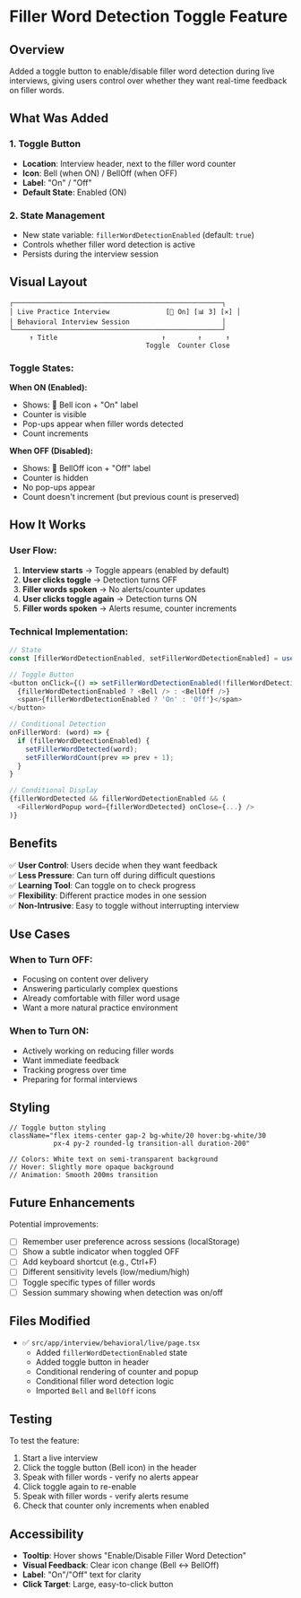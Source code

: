 # Filler Word Detection Toggle Feature

## Overview
Added a toggle button to enable/disable filler word detection during live interviews, giving users control over whether they want real-time feedback on filler words.

## What Was Added

### 1. Toggle Button
- **Location**: Interview header, next to the filler word counter
- **Icon**: Bell (when ON) / BellOff (when OFF)
- **Label**: "On" / "Off"
- **Default State**: Enabled (ON)

### 2. State Management
- New state variable: `fillerWordDetectionEnabled` (default: `true`)
- Controls whether filler word detection is active
- Persists during the interview session

## Visual Layout

```
┌────────────────────────────────────────────────────┐
│ Live Practice Interview              [🔔 On] [📊 3] [✕] │
│ Behavioral Interview Session                       │
└────────────────────────────────────────────────────┘
     ↑ Title                          ↑        ↑      ↑
                                  Toggle  Counter Close
```

### Toggle States:

**When ON (Enabled):**
- Shows: 🔔 Bell icon + "On" label
- Counter is visible
- Pop-ups appear when filler words detected
- Count increments

**When OFF (Disabled):**
- Shows: 🔕 BellOff icon + "Off" label
- Counter is hidden
- No pop-ups appear
- Count doesn't increment (but previous count is preserved)

## How It Works

### User Flow:
1. **Interview starts** → Toggle appears (enabled by default)
2. **User clicks toggle** → Detection turns OFF
3. **Filler words spoken** → No alerts/counter updates
4. **User clicks toggle again** → Detection turns ON
5. **Filler words spoken** → Alerts resume, counter increments

### Technical Implementation:

```typescript
// State
const [fillerWordDetectionEnabled, setFillerWordDetectionEnabled] = useState(true);

// Toggle Button
<button onClick={() => setFillerWordDetectionEnabled(!fillerWordDetectionEnabled)}>
  {fillerWordDetectionEnabled ? <Bell /> : <BellOff />}
  <span>{fillerWordDetectionEnabled ? 'On' : 'Off'}</span>
</button>

// Conditional Detection
onFillerWord: (word) => {
  if (fillerWordDetectionEnabled) {
    setFillerWordDetected(word);
    setFillerWordCount(prev => prev + 1);
  }
}

// Conditional Display
{fillerWordDetected && fillerWordDetectionEnabled && (
  <FillerWordPopup word={fillerWordDetected} onClose={...} />
)}
```

## Benefits

✅ **User Control**: Users decide when they want feedback  
✅ **Less Pressure**: Can turn off during difficult questions  
✅ **Learning Tool**: Can toggle on to check progress  
✅ **Flexibility**: Different practice modes in one session  
✅ **Non-Intrusive**: Easy to toggle without interrupting interview  

## Use Cases

### When to Turn OFF:
- Focusing on content over delivery
- Answering particularly complex questions
- Already comfortable with filler word usage
- Want a more natural practice environment

### When to Turn ON:
- Actively working on reducing filler words
- Want immediate feedback
- Tracking progress over time
- Preparing for formal interviews

## Styling

```tsx
// Toggle button styling
className="flex items-center gap-2 bg-white/20 hover:bg-white/30 
           px-4 py-2 rounded-lg transition-all duration-200"

// Colors: White text on semi-transparent background
// Hover: Slightly more opaque background
// Animation: Smooth 200ms transition
```

## Future Enhancements

Potential improvements:
- [ ] Remember user preference across sessions (localStorage)
- [ ] Show a subtle indicator when toggled OFF
- [ ] Add keyboard shortcut (e.g., Ctrl+F)
- [ ] Different sensitivity levels (low/medium/high)
- [ ] Toggle specific types of filler words
- [ ] Session summary showing when detection was on/off

## Files Modified

- ✅ `src/app/interview/behavioral/live/page.tsx`
  - Added `fillerWordDetectionEnabled` state
  - Added toggle button in header
  - Conditional rendering of counter and popup
  - Conditional filler word detection logic
  - Imported `Bell` and `BellOff` icons

## Testing

To test the feature:
1. Start a live interview
2. Click the toggle button (Bell icon) in the header
3. Speak with filler words - verify no alerts appear
4. Click toggle again to re-enable
5. Speak with filler words - verify alerts resume
6. Check that counter only increments when enabled

## Accessibility

- **Tooltip**: Hover shows "Enable/Disable Filler Word Detection"
- **Visual Feedback**: Clear icon change (Bell ↔ BellOff)
- **Label**: "On"/"Off" text for clarity
- **Click Target**: Large, easy-to-click button
